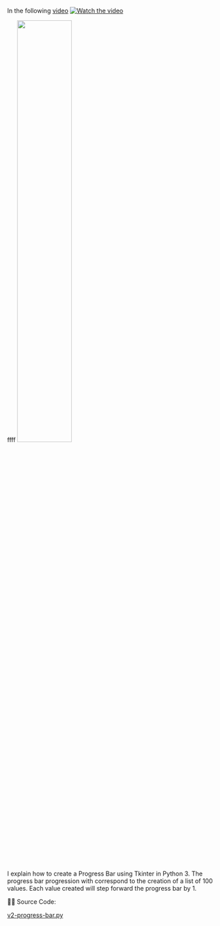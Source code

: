  
In the following [video](https://youtu.be/_wp9LE0ywm8) [![Watch the video](https://img.youtube.com/vi/_wp9LE0ywm8/hqdefault.jpg)](https://youtu.be/_wp9LE0ywm8)

ffff
[<img src="https://img.youtube.com/vi/_wp9LE0ywm8/maxresdefault.jpg" width="50%">](https://youtu.be/_wp9LE0ywm8)

I explain how to create a Progress Bar using Tkinter in Python 3. The progress bar progression with correspond to the creation of a list of 100 values.
Each value created will step forward the progress bar by 1.  
 
🧑‍💻 Source Code:

[v2-progress-bar.py](https://github.com/DigitalCreations-AIM/Coding/blob/main/v2-progress-bar.py)

